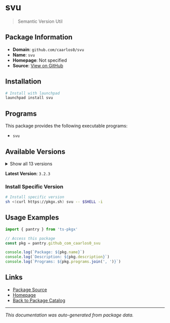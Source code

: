 # svu

> Semantic Version Util

## Package Information

- **Domain**: `github.com/caarlos0/svu`
- **Name**: `svu`
- **Homepage**: Not specified
- **Source**: [View on GitHub](https://github.com/pkgxdev/pantry/tree/main/projects/github.com/caarlos0/svu/package.yml)

## Installation

```bash
# Install with launchpad
launchpad install svu
```

## Programs

This package provides the following executable programs:

- `svu`

## Available Versions

<details>
<summary>Show all 13 versions</summary>

- `3.2.3`, `3.2.2`, `3.2.1`, `3.2.0`, `3.1.0`
- `3.0.0`, `2.2.0`, `2.1.1`, `2.1.0`, `2.0.1`
- `2.0.0`, `1.12.0`, `1.11.0`

</details>

**Latest Version**: `3.2.3`

### Install Specific Version

```bash
# Install specific version
sh <(curl https://pkgx.sh) svu -- $SHELL -i
```

## Usage Examples

```typescript
import { pantry } from 'ts-pkgx'

// Access this package
const pkg = pantry.github_com_caarlos0_svu

console.log(`Package: ${pkg.name}`)
console.log(`Description: ${pkg.description}`)
console.log(`Programs: ${pkg.programs.join(', ')}`)
```

## Links

- [Package Source](https://github.com/pkgxdev/pantry/tree/main/projects/github.com/caarlos0/svu/package.yml)
- [Homepage](#)
- [Back to Package Catalog](../package-catalog.md)

---

*This documentation was auto-generated from package data.*
